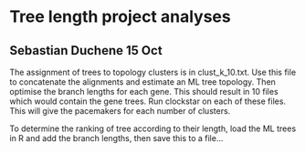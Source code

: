 # Tree length project analyses

## Sebastian Duchene 15 Oct

The assignment of trees to topology clusters is in clust_k_10.txt. Use this file to concatenate the alignments and estimate an ML tree topology. Then optimise the branch lengths for each gene. This should result in 10 files which would contain the gene trees. Run clockstar on each of these files. This will give the pacemakers for each number of clusters.

To determine the ranking of tree according to their length, load the ML trees in R and add the branch lengths, then save this to a file... 